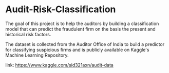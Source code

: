 # Audit-Risk-Classification
The goal of this project is to help the auditors by building a classification model that can predict the fraudulent firm on the basis the present and historical risk factors.

The dataset is collected from the Auditor Office of India to build a predictor for classifying suspicious firms and is publicly available on Kaggle's Machine Learning Repository.

link: https://www.kaggle.com/sid321axn/audit-data
